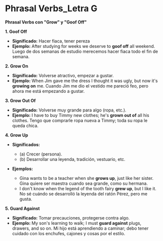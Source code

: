 # Phrasal Verbs_Letra G


**Phrasal Verbs con "Grow" y "Goof Off"**

**1. Goof Off**

*   **Significado:** Hacer fiaca, tener pereza
*   **Ejemplo:** After studying for weeks we deserve to **goof off** all weekend.   Luego de dos semanas de estudio merecemos hacer fiaca todo el fin de semana.

**2. Grow On**

*   **Significado:** Volverse atractivo, empezar a gustar.
*   **Ejemplo:** When Jim gave me the dress I thought it was ugly, but now it's **growing on** me.   Cuando Jim me dio el vestido me pareció feo, pero ahora me está empezando a gustar.

**3. Grow Out Of**

*   **Significado:** Volverse muy grande para algo (ropa, etc.).
*   **Ejemplo:** I have to buy Timmy new clothes; he's **grown out of** all his clothes.   Tengo que comprarle ropa nueva a Timmy; toda su ropa le queda chica.

**4. Grow Up**

*   **Significados:**
    *   (a) Crecer (persona).
    *   (b) Desarrollar una leyenda, tradición, vestuario, etc.

*   **Ejemplos:**
    *   Gina wants to be a teacher when she **grows up**, just like her sister.   Gina quiere ser maestra cuando sea grande, como su hermana.
    *   I don't know when the legend of the tooth fairy **grew up**, but I like it.   No sé cuándo se desarrolló la leyenda del ratón Pérez, pero me gusta.

**5. Guard Against**

*   **Significado:** Tomar precauciones, protegerse contra algo.
*   **Ejemplo:** My son's learning to walk; I must **guard against** plugs, drawers, and so on.   Mi hijo está aprendiendo a caminar; debo tener cuidado con los enchufes, cajones y cosas por el estilo.

